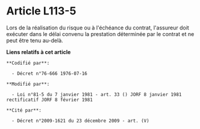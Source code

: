 # Article L113-5

Lors de la réalisation du risque ou à l'échéance du contrat, l'assureur doit exécuter dans le délai convenu la prestation
déterminée par le contrat et ne peut être tenu au-delà.

**Liens relatifs à cet article**

	**Codifié par**:

	  - Décret n°76-666 1976-07-16

	**Modifié par**:

	  - Loi n°81-5 du 7 janvier 1981 - art. 33 () JORF 8 janvier 1981 rectificatif JORF 8 février 1981

	**Cité par**:

	  - Décret n°2009-1621 du 23 décembre 2009 - art. (V)
